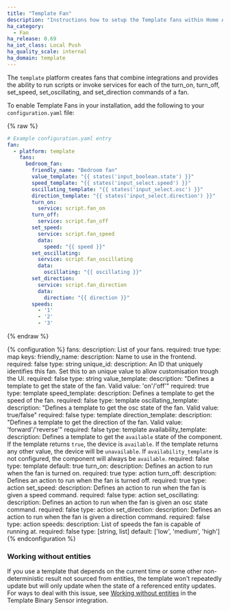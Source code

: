 ```yaml
---
title: "Template Fan"
description: "Instructions how to setup the Template fans within Home Assistant."
ha_category:
  - Fan
ha_release: 0.69
ha_iot_class: Local Push
ha_quality_scale: internal
ha_domain: template
---
```


The `template` platform creates fans that combine integrations and provides the
ability to run scripts or invoke services for each of the turn_on, turn_off, set_speed,
set_oscillating, and set_direction commands of a fan.

To enable Template Fans in your installation, add the following to your
`configuration.yaml` file:

{% raw %}

```yaml
# Example configuration.yaml entry
fan:
  - platform: template
    fans:
      bedroom_fan:
        friendly_name: "Bedroom fan"
        value_template: "{{ states('input_boolean.state') }}"
        speed_template: "{{ states('input_select.speed') }}"
        oscillating_template: "{{ states('input_select.osc') }}"
        direction_template: "{{ states('input_select.direction') }}"
        turn_on:
          service: script.fan_on
        turn_off:
          service: script.fan_off
        set_speed:
          service: script.fan_speed
          data:
            speed: "{{ speed }}"
        set_oscillating:
          service: script.fan_oscillating
          data:
            oscillating: "{{ oscillating }}"
        set_direction:
          service: script.fan_direction
          data:
            direction: "{{ direction }}"
        speeds:
          - '1'
          - '2'
          - '3'
```

{% endraw %}

{% configuration %}
  fans:
    description: List of your fans.
    required: true
    type: map
    keys:
      friendly_name:
        description: Name to use in the frontend.
        required: false
        type: string
      unique_id:
        description: An ID that uniquely identifies this fan. Set this to an unique value to allow customisation trough the UI.
        required: false
        type: string
      value_template:
        description: "Defines a template to get the state of the fan. Valid value: 'on'/'off'"
        required: true
        type: template
      speed_template:
        description: Defines a template to get the speed of the fan.
        required: false
        type: template
      oscillating_template:
        description: "Defines a template to get the osc state of the fan. Valid value: true/false"
        required: false
        type: template
      direction_template:
        description: "Defines a template to get the direction of the fan. Valid value: 'forward'/'reverse'"
        required: false
        type: template
      availability_template:
        description: Defines a template to get the `available` state of the component. If the template returns `true`, the device is `available`. If the template returns any other value, the device will be `unavailable`. If `availability_template` is not configured, the component will always be `available`.
        required: false
        type: template
        default: true
      turn_on:
        description: Defines an action to run when the fan is turned on.
        required: true
        type: action
      turn_off:
        description: Defines an action to run when the fan is turned off.
        required: true
        type: action
      set_speed:
        description: Defines an action to run when the fan is given a speed command.
        required: false
        type: action
      set_oscillating:
        description: Defines an action to run when the fan is given an osc state command.
        required: false
        type: action
      set_direction:
        description: Defines an action to run when the fan is given a direction command.
        required: false
        type: action
      speeds:
        description: List of speeds the fan is capable of running at.
        required: false
        type: [string, list]
        default: ['low', 'medium', 'high']
{% endconfiguration %}

### Working without entities

If you use a template that depends on the current time or some other non-deterministic result not sourced from entities, the template won't repeatedly update but will only update when the state of a referenced entity updates. For ways to deal with this issue, see [Working without entities](/integrations/binary_sensor.template/#working-without-entities) in the Template Binary Sensor integration.